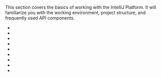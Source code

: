 [//]: # (title: Quick Start Guide)

<!-- Copyright 2000-2022 JetBrains s.r.o. and contributors. Use of this source code is governed by the Apache 2.0 license. -->

This section covers the basics of working with the IntelliJ Platform.
It will familiarize you with the working environment, project structure, and frequently used API components.

* [](plugin_alternatives.md)
* [](plugin_required_experience.md)
* [](plugin_types.md)
* [](developing_plugins.md)
* [](plugin_structure.md)
* [](using_kotlin.md)
* [](plugin_signing.md)
* [](ide_development_instance.md)
* [](faq.md)
